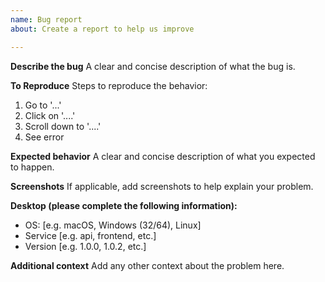 ```yaml
---
name: Bug report
about: Create a report to help us improve

---
```


**Describe the bug**
A clear and concise description of what the bug is.

**To Reproduce**
Steps to reproduce the behavior:
1. Go to '...'
2. Click on '....'
3. Scroll down to '....'
4. See error

**Expected behavior**
A clear and concise description of what you expected to happen.

**Screenshots**
If applicable, add screenshots to help explain your problem.

**Desktop (please complete the following information):**
 - OS: [e.g. macOS, Windows (32/64), Linux]
 - Service [e.g. api, frontend, etc.]
 - Version [e.g. 1.0.0, 1.0.2, etc.]

**Additional context**
Add any other context about the problem here.
